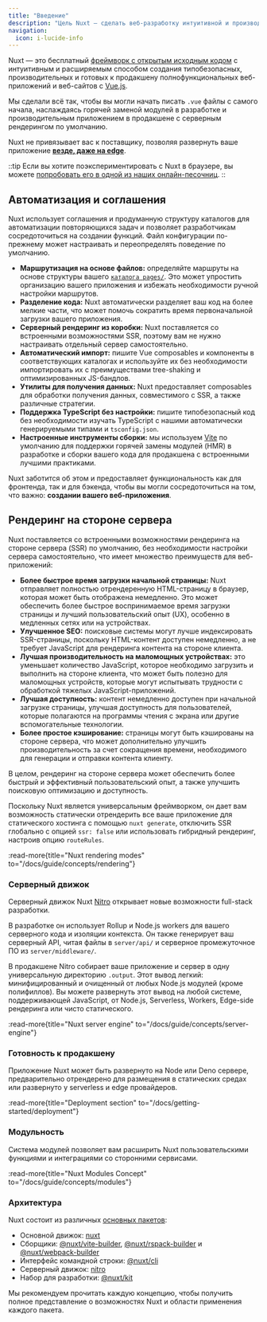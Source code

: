 ```yaml
---
title: "Введение"
description: "Цель Nuxt — сделать веб-разработку интуитивной и производительной с отличным опытом разработчика."
navigation:
  icon: i-lucide-info
---
```


Nuxt — это бесплатный [фреймворк с открытым исходным кодом](https://github.com/nuxt/nuxt) с интуитивным и расширяемым способом создания типобезопасных, производительных и готовых к продакшену полнофункциональных веб-приложений и веб-сайтов с [Vue.js](https://vuejs.org).

Мы сделали всё так, чтобы вы могли начать писать `.vue` файлы с самого начала, наслаждаясь горячей заменой модулей в разработке и производительным приложением в продакшене с серверным рендерингом по умолчанию.

Nuxt не привязывает вас к поставщику, позволяя развернуть ваше приложение [**везде, даже на edge**](/blog/nuxt-on-the-edge).

::tip
Если вы хотите поэкспериментировать с Nuxt в браузере, вы можете [попробовать его в одной из наших онлайн-песочниц](/docs/getting-started/installation#play-online).
::

## Автоматизация и соглашения

Nuxt использует соглашения и продуманную структуру каталогов для автоматизации повторяющихся задач и позволяет разработчикам сосредоточиться на создании функций. Файл конфигурации по-прежнему может настраивать и переопределять поведение по умолчанию.

- **Маршрутизация на основе файлов:** определяйте маршруты на основе структуры вашего [`каталога pages/`](/docs/guide/directory-structure/pages). Это может упростить организацию вашего приложения и избежать необходимости ручной настройки маршрутов.
- **Разделение кода:** Nuxt автоматически разделяет ваш код на более мелкие части, что может помочь сократить время первоначальной загрузки вашего приложения.
- **Серверный рендеринг из коробки:** Nuxt поставляется со встроенными возможностями SSR, поэтому вам не нужно настраивать отдельный сервер самостоятельно.
- **Автоматический импорт:** пишите Vue composables и компоненты в соответствующих каталогах и используйте их без необходимости импортировать их с преимуществами tree-shaking и оптимизированных JS-бандлов.
- **Утилиты для получения данных:** Nuxt предоставляет composables для обработки получения данных, совместимого с SSR, а также различные стратегии.
- **Поддержка TypeScript без настройки:** пишите типобезопасный код без необходимости изучать TypeScript с нашими автоматически генерируемыми типами и `tsconfig.json`.
- **Настроенные инструменты сборки:** мы используем [Vite](https://vite.dev) по умолчанию для поддержки горячей замены модулей (HMR) в разработке и сборки вашего кода для продакшена с встроенными лучшими практиками.

Nuxt заботится об этом и предоставляет функциональность как для фронтенда, так и для бэкенда, чтобы вы могли сосредоточиться на том, что важно: **создании вашего веб-приложения**.

## Рендеринг на стороне сервера

Nuxt поставляется со встроенными возможностями рендеринга на стороне сервера (SSR) по умолчанию, без необходимости настройки сервера самостоятельно, что имеет множество преимуществ для веб-приложений:

- **Более быстрое время загрузки начальной страницы:** Nuxt отправляет полностью отрендеренную HTML-страницу в браузер, которая может быть отображена немедленно. Это может обеспечить более быстрое воспринимаемое время загрузки страницы и лучший пользовательский опыт (UX), особенно в медленных сетях или на устройствах.
- **Улучшенное SEO:** поисковые системы могут лучше индексировать SSR-страницы, поскольку HTML-контент доступен немедленно, а не требует JavaScript для рендеринга контента на стороне клиента.
- **Лучшая производительность на маломощных устройствах:** это уменьшает количество JavaScript, которое необходимо загрузить и выполнить на стороне клиента, что может быть полезно для маломощных устройств, которые могут испытывать трудности с обработкой тяжелых JavaScript-приложений.
- **Лучшая доступность:** контент немедленно доступен при начальной загрузке страницы, улучшая доступность для пользователей, которые полагаются на программы чтения с экрана или другие вспомогательные технологии.
- **Более простое кэширование:** страницы могут быть кэшированы на стороне сервера, что может дополнительно улучшить производительность за счет сокращения времени, необходимого для генерации и отправки контента клиенту.

В целом, рендеринг на стороне сервера может обеспечить более быстрый и эффективный пользовательский опыт, а также улучшить поисковую оптимизацию и доступность.

Поскольку Nuxt является универсальным фреймворком, он дает вам возможность статически отрендерить все ваше приложение для статического хостинга с помощью `nuxt generate`,
отключить SSR глобально с опцией `ssr: false` или использовать гибридный рендеринг, настроив опцию `routeRules`.

:read-more{title="Nuxt rendering modes" to="/docs/guide/concepts/rendering"}

### Серверный движок

Серверный движок Nuxt [Nitro](https://nitro.build/) открывает новые возможности full-stack разработки.

В разработке он использует Rollup и Node.js workers для вашего серверного кода и изоляции контекста. Он также генерирует ваш серверный API, читая файлы в `server/api/` и серверное промежуточное ПО из `server/middleware/`.

В продакшене Nitro собирает ваше приложение и сервер в одну универсальную директорию `.output`. Этот вывод легкий: минифицированный и очищенный от любых Node.js модулей (кроме полифиллов). Вы можете развернуть этот вывод на любой системе, поддерживающей JavaScript, от Node.js, Serverless, Workers, Edge-side рендеринга или чисто статического.

:read-more{title="Nuxt server engine" to="/docs/guide/concepts/server-engine"}

### Готовность к продакшену

Приложение Nuxt может быть развернуто на Node или Deno сервере, предварительно отрендерено для размещения в статических средах или развернуто у serverless и edge провайдеров.

:read-more{title="Deployment section" to="/docs/getting-started/deployment"}

### Модульность

Система модулей позволяет вам расширить Nuxt пользовательскими функциями и интеграциями со сторонними сервисами.

:read-more{title="Nuxt Modules Concept" to="/docs/guide/concepts/modules"}

### Архитектура

Nuxt состоит из различных [основных пакетов](https://github.com/nuxt/nuxt/tree/main/packages):

- Основной движок: [nuxt](https://github.com/nuxt/nuxt/tree/main/packages/nuxt)
- Сборщики: [@nuxt/vite-builder](https://github.com/nuxt/nuxt/tree/main/packages/vite), [@nuxt/rspack-builder](https://github.com/nuxt/nuxt/tree/main/packages/rspack) и [@nuxt/webpack-builder](https://github.com/nuxt/nuxt/tree/main/packages/webpack)
- Интерфейс командной строки: [@nuxt/cli](https://github.com/nuxt/cli)
- Серверный движок: [nitro](https://github.com/nitrojs/nitro)
- Набор для разработки: [@nuxt/kit](https://github.com/nuxt/nuxt/tree/main/packages/kit)

Мы рекомендуем прочитать каждую концепцию, чтобы получить полное представление о возможностях Nuxt и области применения каждого пакета.